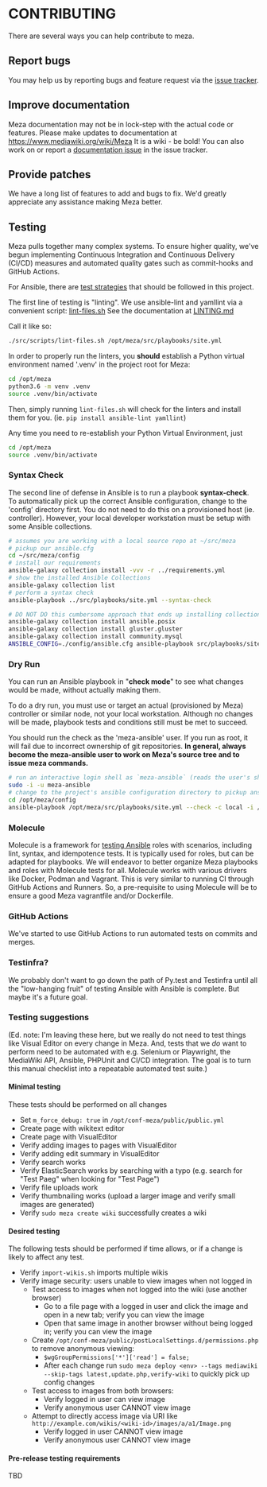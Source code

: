CONTRIBUTING
============

There are several ways you can help contribute to meza.

## Report bugs

You may help us by reporting bugs and feature request via the [issue tracker](/issues). 

## Improve documentation

Meza documentation may not be in lock-step with the actual code or features. Please make updates to documentation at https://www.mediawiki.org/wiki/Meza It is a wiki - be bold! You can also work on or report a [documentation issue](/issues?q=is%3Aissue%20label%3Adoc) in the issue tracker.

## Provide patches

We have a long list of features to add and bugs to fix. We'd greatly appreciate any assistance making Meza better.

## Testing

Meza pulls together many complex systems. To ensure higher quality, we've begun
implementing Continuous Integration and Continuous Delivery (CI/CD) measures
and automated quality gates such as commit-hooks and GitHub Actions.

For Ansible, there are [test strategies](https://docs.ansible.com/ansible/latest/reference_appendices/test_strategies.html) that should be followed in this project.

The first line of testing is "linting". We use ansible-lint and 
yamllint via a convenient script: [lint-files.sh](/src/scripts/lint-files.sh) 
See the documentation at [LINTING.md](/LINTING.md)

Call it like so:
```bash
./src/scripts/lint-files.sh /opt/meza/src/playbooks/site.yml
```

In order to properly run the linters, you **should** establish a Python virtual environment named '.venv' in the project root for Meza:
```bash
cd /opt/meza
python3.6 -m venv .venv
source .venv/bin/activate
```

Then, simply running `lint-files.sh` will check for the linters and install them
for you. (ie. `pip install ansible-lint yamllint`)

Any time you need to re-establish your Python Virtual Environment, just 

```bash
cd /opt/meza
source .venv/bin/activate
```

### Syntax Check
The second line of defense in Ansible is to run a playbook **syntax-check**.
To automatically pick up the correct Ansible configuration, change to the 'config'
directory first. You do not need to do this on a provisioned host (ie. controller).
However, your local developer workstation must be setup with some Ansible collections.

```bash
# assumes you are working with a local source repo at ~/src/meza
# pickup our ansible.cfg
cd ~/src/meza/config
# install our requirements
ansible-galaxy collection install -vvv -r ../requirements.yml
# show the installed Ansible Collections
ansible-galaxy collection list
# perform a syntax check
ansible-playbook ../src/playbooks/site.yml --syntax-check
```

```bash
# DO NOT DO this cumbersome approach that ends up installing collections globally
ansible-galaxy collection install ansible.posix
ansible-galaxy collection install gluster.gluster
ansible-galaxy collection install community.mysql
ANSIBLE_CONFIG=./config/ansible.cfg ansible-playbook src/playbooks/site.yml --syntax-check
```

### Dry Run
You can run an Ansible playbook in "**check mode**" to see what changes would be made,
without actually making them.

To do a dry run, you must use or target an actual (provisioned by Meza) controller or
similar node, not your local workstation. Although no changes will be made,
playbook tests and conditions still must be met to succeed.

You should run the check as the 'meza-ansible' user. If you run as root, it will fail due
to incorrect ownership of git repositories. **In general, always become the meza-ansible user
to work on Meza's source tree and to issue meza commands.**

```bash
# run an interactive login shell as `meza-ansible` (reads the user's shell profile files, etc.)
sudo -i -u meza-ansible
# change to the project's ansible configuration directory to pickup ansible.cfg
cd /opt/meza/config
ansible-playbook /opt/meza/src/playbooks/site.yml --check -c local -i /opt/conf-meza/secret/monolith/hosts
```

### Molecule
Molecule is a framework for [testing Ansible](https://wiki.freephile.org/wiki/Ansible#Testing) roles with scenarios, including lint, syntax, and idempotence tests. It is typically used for roles, but can be adapted
for playbooks. We will endeavor to better organize Meza playbooks and roles with
Molecule tests for all. Molecule works with various drivers like Docker, Podman
and Vagrant. This is very similar to running CI through GitHub Actions and Runners.
So, a pre-requisite to using Molecule will be to ensure a good Meza vagrantfile
and/or Dockerfile.

### GitHub Actions
We've started to use GitHub Actions to run automated tests on commits and merges.

### Testinfra?
We probably don't want to go down the path of Py.test and Testinfra until all
the "low-hanging fruit" of testing Ansible with Ansible is complete. 
But maybe it's a future goal.

### Testing suggestions
(Ed. note: I'm leaving these here, but we really do not need to test things like
Visual Editor on every change in Meza. And, tests that we *do* want to perform need to be
automated with e.g. Selenium or Playwright, the MediaWiki API, Ansible, PHPUnit
and CI/CD integration. The goal is to turn this manual checklist into a repeatable
automated test suite.)

#### Minimal testing

These tests should be performed on all changes

* Set `m_force_debug: true` in `/opt/conf-meza/public/public.yml`
* Create page with wikitext editor
* Create page with VisualEditor
* Verify adding images to pages with VisualEditor
* Verify adding edit summary in VisualEditor
* Verify search works
* Verify ElasticSearch works by searching with a typo (e.g. search for "Test Paeg" when looking for "Test Page")
* Verify file uploads work
* Verify thumbnailing works (upload a larger image and verify small images are generated)
* Verify `sudo meza create wiki` successfully creates a wiki

#### Desired testing

The following tests should be performed if time allows, or if a change is likely to affect any test.

* Verify `import-wikis.sh` imports multiple wikis
* Verify image security: users unable to view images when not logged in
  * Test access to images when not logged into the wiki (use another browser)
    * Go to a file page with a logged in user and click the image and open in a new tab; verify you can view the image
    * Open that same image in another browser without being logged in; verify you can view the image
  * Create `/opt/conf-meza/public/postLocalSettings.d/permissions.php` to remove anonymous viewing:
    * `$wgGroupPermissions['*']['read'] = false;`
    * After each change run `sudo meza deploy <env> --tags mediawiki --skip-tags latest,update.php,verify-wiki` to quickly pick up config changes
  * Test access to images from both browsers:
    * Verify logged in user can view image
    * Verify anonymous user CANNOT view image
  * Attempt to directly access image via URI like `http://example.com/wikis/<wiki-id>/images/a/a1/Image.png`
    * Verify logged in user CANNOT view image
    * Verify anonymous user CANNOT view image

#### Pre-release testing requirements

TBD
